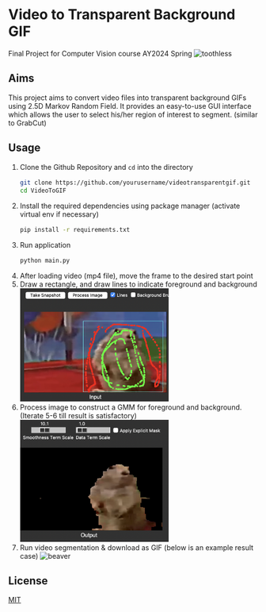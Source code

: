 # Video to Transparent Background GIF

Final Project for Computer Vision course AY2024 Spring
![toothless](output/output-toothless.gif)

## Aims

This project aims to convert video files into transparent background GIFs using 2.5D Markov Random Field. It provides an easy-to-use GUI interface which allows the user to select his/her region of interest to segment. (similar to GrabCut)

## Usage

1. Clone the Github Repository and `cd` into the directory
   ```bash
   git clone https://github.com/yourusername/videotransparentgif.git
   cd VideoToGIF
   ```
2. Install the required dependencies using package manager (activate virtual env if necessary)
   ```bash
   pip install -r requirements.txt
   ```
3. Run application
   ```bash
   python main.py
   ```
4. After loading video (mp4 file), move the frame to the desired start point
5. Draw a rectangle, and draw lines to indicate foreground and background
   <img src="./assets/example_input.png" alt="example input" width="300"/>
6. Process image to construct a GMM for foreground and background. (Iterate 5-6 till result is satisfactory)\
   <img src="./assets/example_output.png" alt="example input" width="300" display="block"/>
7. Run video segmentation & download as GIF (below is an example result case)
   ![beaver](output/output-beaver-3d-4.gif)

## License

[MIT](https://choosealicense.com/licenses/mit/)
